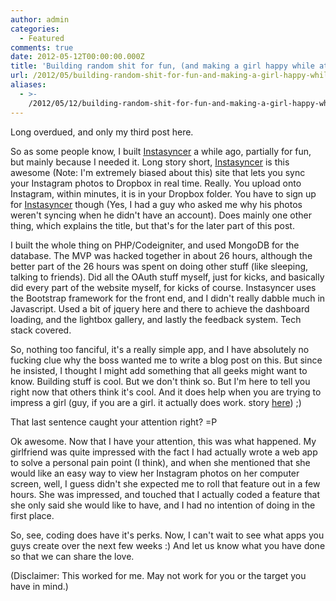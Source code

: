 ```yaml
---
author: admin
categories:
  - Featured
comments: true
date: 2012-05-12T00:00:00.000Z
title: 'Building random shit for fun, (and making a girl happy while at it)'
url: /2012/05/building-random-shit-for-fun-and-making-a-girl-happy-while-at-it/
aliases:
  - >-
    /2012/05/12/building-random-shit-for-fun-and-making-a-girl-happy-while-at-it/
---
```


Long overdued, and only my third post here.

So as some people know, I built <a href="http://instasyncer.com/" target="_blank">Instasyncer</a> a while ago, partially for fun, but mainly because I needed it. Long story short, <a href="http://instasyncer.com/" target="_blank">Instasyncer</a> is this awesome (Note: I'm extremely biased about this) site that lets you sync your Instagram photos to Dropbox in real time. Really. You upload onto Instagram, within minutes, it is in your Dropbox folder. You have to sign up for <a href="http://instasyncer.com/" target="_blank">Instasyncer</a> though (Yes, I had a guy who asked me why his photos weren't syncing when he didn't have an account). Does mainly one other thing, which explains the title, but that's for the later part of this post.

I built the whole thing on PHP/Codeigniter, and used MongoDB for the database. The MVP was hacked together in about 26 hours, although the better part of the 26 hours was spent on doing other stuff (like sleeping, talking to friends). Did all the OAuth stuff myself, just for kicks, and basically did every part of the website myself, for kicks of course. Instasyncer uses the Bootstrap framework for the front end, and I didn't really dabble much in Javascript. Used a bit of jquery here and there to achieve the dashboard loading, and the lightbox gallery, and lastly the feedback system. Tech stack covered.

So, nothing too fanciful, it's a really simple app, and I have absolutely no fucking clue why the boss wanted me to write a blog post on this. But since he insisted, I thought I might add something that all geeks might want to know. Building stuff is cool. But we don't think so. But I'm here to tell you right now that others think it's cool. And it does help when you are trying to impress a girl (guy, if you are a girl. it actually does work. story <a href="http://techcrunch.com/2012/02/09/awwwwwwwwwwwwwwwwww/" target="_blank">here</a>) ;)

That last sentence caught your attention right? =P

Ok awesome. Now that I have your attention, this was what happened. My girlfriend was quite impressed with the fact I had actually wrote a web app to solve a personal pain point (I think), and when she mentioned that she would like an easy way to view her Instagram photos on her computer screen, well, I guess didn't she expected me to roll that feature out in a few hours. She was impressed, and touched that I actually coded a feature that she only said she would like to have, and I had no intention of doing in the first place.

So, see, coding does have it's perks. Now, I can't wait to see what apps you guys create over the next few weeks :) And let us know what you have done so that we can share the love.

(Disclaimer: This worked for me. May not work for you or the target you have in mind.)
